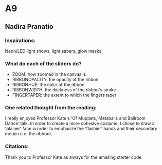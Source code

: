 # A9
## Nadira Pranatio

### Inspirations:
Neon/LED light shows, light sabers, glow masks.

### What do each of the sliders do?
- ZOOM: how zoomed in the canvas is
- RIBBONOPACITY: the opacity of the ribbon
- RIBBONHUE: the color of the ribbon
- RIBBONWIDTH: the thickness of the ribbon's stroke
- FINGERTAPER: the extent to which the fingers taper

### One related thought from the reading:
I really enjoyed Professor Kate's 'Of Muppets, Metaballs and Ballroom Dance' talk. 
In order to create a more cohesive costume, I chose to draw a 'plainer' face in order to emphasize the 'flashier' hands and their secondary motion (i.e. the ribbon).

### Citations:
Thank you to Professor Kate as always for the amazing starter code.
